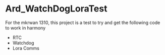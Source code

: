 # Ard_WatchDogLoraTest

For the mkrwan 1310, this project is a test to try and get the following code to work in harmony

- RTC
- Watchdog
- Lora Comms
